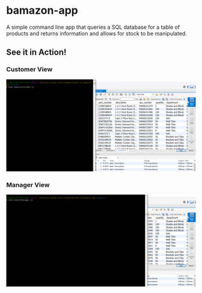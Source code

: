 # bamazon-app

A simple command line app that queries a SQL database for a table of products and returns information and allows for stock to be manipulated.

## See it in Action!

### Customer View

![customer](./gifs/Customer.gif)

### Manager View

![customer](./gifs/manager.gif)
